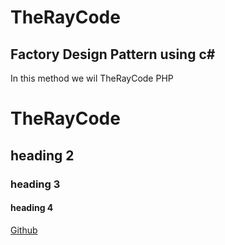 # TheRayCode
## Factory Design Pattern using c#
In this method we wil
TheRayCode PHP 
# TheRayCode
## heading 2
### heading 3
#### heading 4

[Github](https://www.TheRayCode.com)
